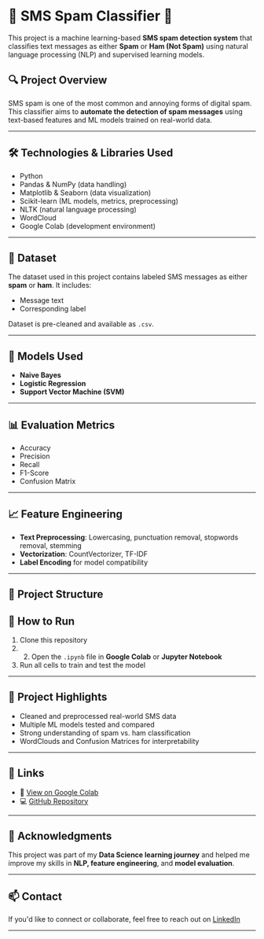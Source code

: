 # 📱 SMS Spam Classifier 🚫

This project is a machine learning-based **SMS spam detection system** that classifies text messages as either **Spam** or **Ham (Not Spam)** using natural language processing (NLP) and supervised learning models.

## 🔍 Project Overview

SMS spam is one of the most common and annoying forms of digital spam. This classifier aims to **automate the detection of spam messages** using text-based features and ML models trained on real-world data.

---

## 🛠️ Technologies & Libraries Used

- Python
- Pandas & NumPy (data handling)
- Matplotlib & Seaborn (data visualization)
- Scikit-learn (ML models, metrics, preprocessing)
- NLTK (natural language processing)
- WordCloud
- Google Colab (development environment)

---

## 📁 Dataset

The dataset used in this project contains labeled SMS messages as either **spam** or **ham**. It includes:
- Message text
- Corresponding label

Dataset is pre-cleaned and available as `.csv`.

---

## 🧠 Models Used

- **Naive Bayes**
- **Logistic Regression**
- **Support Vector Machine (SVM)**

---

## 📊 Evaluation Metrics

- Accuracy
- Precision
- Recall
- F1-Score
- Confusion Matrix

---

## 📈 Feature Engineering

- **Text Preprocessing**: Lowercasing, punctuation removal, stopwords removal, stemming
- **Vectorization**: CountVectorizer, TF-IDF
- **Label Encoding** for model compatibility

---

## 📂 Project Structure
## 🧪 How to Run

1. Clone this repository
2. 2. Open the `.ipynb` file in **Google Colab** or **Jupyter Notebook**  
3. Run all cells to train and test the model  

---

## 📌 Project Highlights

- Cleaned and preprocessed real-world SMS data
- Multiple ML models tested and compared
- Strong understanding of spam vs. ham classification
- WordClouds and Confusion Matrices for interpretability

---

## 🔗 Links

- 🔬 [View on Google Colab](https://colab.research.google.com/your_colab_link_here)  
- 💻 [GitHub Repository](https://github.com/yourusername/SMS-Spam-Classifier)

---

## 🙌 Acknowledgments

This project was part of my **Data Science learning journey** and helped me improve my skills in **NLP, feature engineering**, and **model evaluation**.

---

## 📫 Contact

If you'd like to connect or collaborate, feel free to reach out on [LinkedIn](https://linkedin.com/in/your-profile)

---

